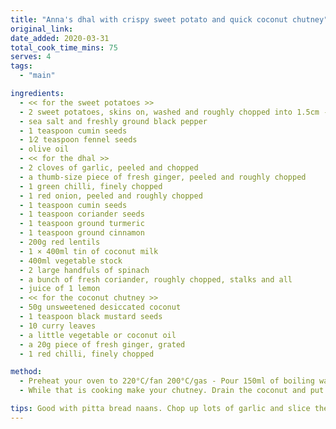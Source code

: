 ```yaml
---
title: "Anna's dhal with crispy sweet potato and quick coconut chutney"
original_link:
date_added: 2020-03-31
total_cook_time_mins: 75
serves: 4
tags:
  - "main"

ingredients:
  - << for the sweet potatoes >>
  - 2 sweet potatoes, skins on, washed and roughly chopped into 1.5cm - cubes
  - sea salt and freshly ground black pepper
  - 1 teaspoon cumin seeds
  - 1⁄2 teaspoon fennel seeds
  - olive oil
  - << for the dhal >>
  - 2 cloves of garlic, peeled and chopped
  - a thumb-size piece of fresh ginger, peeled and roughly chopped
  - 1 green chilli, finely chopped
  - 1 red onion, peeled and roughly chopped
  - 1 teaspoon cumin seeds
  - 1 teaspoon coriander seeds
  - 1 teaspoon ground turmeric
  - 1 teaspoon ground cinnamon
  - 200g red lentils
  - 1 × 400ml tin of coconut milk
  - 400ml vegetable stock
  - 2 large handfuls of spinach
  - a bunch of fresh coriander, roughly chopped, stalks and all
  - juice of 1 lemon
  - << for the coconut chutney >>
  - 50g unsweetened desiccated coconut
  - 1 teaspoon black mustard seeds
  - 10 curry leaves
  - a little vegetable or coconut oil
  - a 20g piece of fresh ginger, grated
  - 1 red chilli, finely chopped

method:
  - Preheat your oven to 220°C/fan 200°C/gas - Pour 150ml of boiling water over the coconut and leave to soak. Put your sweet potatoes on a roasting tray and add a good pinch of salt and pepper, the cumin and fennel seeds and a drizzle of olive oil. Roast in the oven for 20–25 minutes, until soft and sweet in the middle and crispy brown on the outside. In a large saucepan, sizzle the garlic, ginger, chilli and red onion in a little oil for about 10 minutes, until soft and sweet. Grind the cumin and coriander seeds in a pestle and mortar, then add to the pan with the other spices and cook for a couple of minutes to toast and release the oils. Add the lentils, coconut milk and stock to the pan and bring to a simmer, then turn the heat down and bubble away for 25–30 minutes.
  - While that is cooking make your chutney. Drain the coconut and put it into a bowl. Fry the mustard seeds and curry leaves in a little oil until they begin to crackle, then pour the mixture over the coconut. Season with salt and pepper, then stir in the ginger and chilli and give it a good mix. To finish your dhal, take it off the heat, then stir in the spinach and allow it to wilt a little, stirring in half the chopped coriander and the lemon juice too. Pile into bowls and top with the crispy sweet potatoes, spoonfuls of the coconut chutney and the remaining coriander. I serve this with charred chapattis or roti, and if you are really hungry you can have some fluffed brown basmati rice too.

tips: Good with pitta bread naans. Chop up lots of garlic and slice the pittas into - Fry the pittas in oil with garlic until crispy.
---
```

